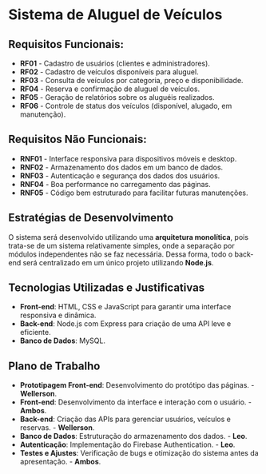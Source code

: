 # Sistema de Aluguel de Veículos

## Requisitos Funcionais:

- **RF01** - Cadastro de usuários (clientes e administradores).
- **RF02** - Cadastro de veículos disponíveis para aluguel.
- **RF03** - Consulta de veículos por categoria, preço e disponibilidade.
- **RF04** - Reserva e confirmação de aluguel de veículos.
- **RF05** - Geração de relatórios sobre os aluguéis realizados.
- **RF06** - Controle de status dos veículos (disponível, alugado, em manutenção).

## Requisitos Não Funcionais:

- **RNF01** - Interface responsiva para dispositivos móveis e desktop.
- **RNF02** - Armazenamento dos dados em um banco de dados.
- **RNF03** - Autenticação e segurança dos dados dos usuários.
- **RNF04** - Boa performance no carregamento das páginas.
- **RNF05** - Código bem estruturado para facilitar futuras manutenções.

## Estratégias de Desenvolvimento

O sistema será desenvolvido utilizando uma **arquitetura monolítica**, pois trata-se de um sistema relativamente simples, onde a separação por módulos independentes não se faz necessária. Dessa forma, todo o back-end será centralizado em um único projeto utilizando **Node.js**.

## Tecnologias Utilizadas e Justificativas

- **Front-end**: HTML, CSS e JavaScript para garantir uma interface responsiva e dinâmica.
- **Back-end**: Node.js com Express para criação de uma API leve e eficiente.
- **Banco de Dados**: MySQL.

## Plano de Trabalho

- **Prototipagem Front-end**: Desenvolvimento do protótipo das páginas. - **Wellerson**.
- **Front-end**: Desenvolvimento da interface e interação com o usuário. - **Ambos**.
- **Back-end**: Criação das APIs para gerenciar usuários, veículos e reservas. - **Wellerson**.
- **Banco de Dados**: Estruturação do armazenamento dos dados. - **Leo**.
- **Autenticação**: Implementação do Firebase Authentication. - **Leo**.
- **Testes e Ajustes**: Verificação de bugs e otimização do sistema antes da apresentação. - **Ambos**.
